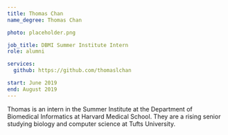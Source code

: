 ```yaml
---
title: Thomas Chan
name_degree: Thomas Chan

photo: placeholder.png

job_title: DBMI Summer Institute Intern
role: alumni

services:
  github: https://github.com/thomaslchan

start: June 2019
end: August 2019
---
```

Thomas is an intern in the Summer Institute at the Department of Biomedical Informatics at Harvard Medical School. They are a rising senior studying biology and computer science at Tufts University.
